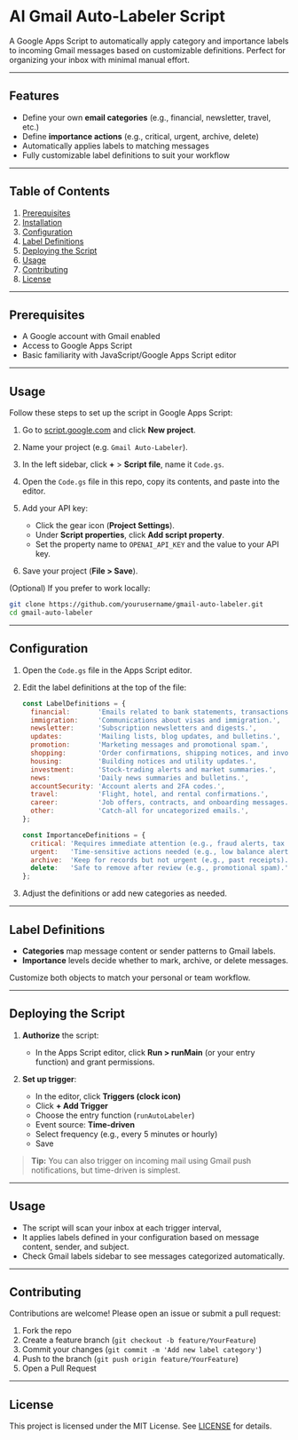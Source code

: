 # AI Gmail Auto-Labeler Script

A Google Apps Script to automatically apply category and importance labels to incoming Gmail messages based on customizable definitions. Perfect for organizing your inbox with minimal manual effort.

---

## Features

* Define your own **email categories** (e.g., financial, newsletter, travel, etc.)
* Define **importance actions** (e.g., critical, urgent, archive, delete)
* Automatically applies labels to matching messages
* Fully customizable label definitions to suit your workflow

---

## Table of Contents

1. [Prerequisites](#prerequisites)
2. [Installation](#installation)
3. [Configuration](#configuration)
4. [Label Definitions](#label-definitions)
5. [Deploying the Script](#deploying-the-script)
6. [Usage](#usage)
7. [Contributing](#contributing)
8. [License](#license)

---

## Prerequisites

* A Google account with Gmail enabled
* Access to Google Apps Script
* Basic familiarity with JavaScript/Google Apps Script editor

---

## Usage

Follow these steps to set up the script in Google Apps Script:

1. Go to [script.google.com](https://script.google.com/) and click **New project**.
2. Name your project (e.g. `Gmail Auto-Labeler`).
3. In the left sidebar, click **+** > **Script file**, name it `Code.gs`.
4. Open the `Code.gs` file in this repo, copy its contents, and paste into the editor.
5. Add your API key:

   * Click the gear icon (**Project Settings**).
   * Under **Script properties**, click **Add script property**.
   * Set the property name to `OPENAI_API_KEY` and the value to your API key.
6. Save your project (**File > Save**).

(Optional) If you prefer to work locally:

```bash
git clone https://github.com/yourusername/gmail-auto-labeler.git
cd gmail-auto-labeler
```

---

## Configuration

1. Open the `Code.gs` file in the Apps Script editor.
2. Edit the label definitions at the top of the file:

   ```js
   const LabelDefinitions = {
     financial:       'Emails related to bank statements, transactions, and financial alerts.',
     immigration:     'Communications about visas and immigration.',
     newsletter:      'Subscription newsletters and digests.',
     updates:         'Mailing lists, blog updates, and bulletins.',
     promotion:       'Marketing messages and promotional spam.',
     shopping:        'Order confirmations, shipping notices, and invoices.',
     housing:         'Building notices and utility updates.',
     investment:      'Stock-trading alerts and market summaries.',
     news:            'Daily news summaries and bulletins.',
     accountSecurity: 'Account alerts and 2FA codes.',
     travel:          'Flight, hotel, and rental confirmations.',
     career:          'Job offers, contracts, and onboarding messages.',
     other:           'Catch-all for uncategorized emails.',
   };

   const ImportanceDefinitions = {
     critical: 'Requires immediate attention (e.g., fraud alerts, tax notices).',
     urgent:   'Time-sensitive actions needed (e.g., low balance alerts).',
     archive:  'Keep for records but not urgent (e.g., past receipts).',
     delete:   'Safe to remove after review (e.g., promotional spam).',
   };
   ```
3. Adjust the definitions or add new categories as needed.

---

## Label Definitions

* **Categories** map message content or sender patterns to Gmail labels.
* **Importance** levels decide whether to mark, archive, or delete messages.

Customize both objects to match your personal or team workflow.

---

## Deploying the Script

1. **Authorize** the script:

   * In the Apps Script editor, click **Run > runMain** (or your entry function) and grant permissions.
2. **Set up trigger**:

   * In the editor, click **Triggers (clock icon)**
   * Click **+ Add Trigger**
   * Choose the entry function (`runAutoLabeler`)
   * Event source: **Time-driven**
   * Select frequency (e.g., every 5 minutes or hourly)
   * Save

> **Tip:** You can also trigger on incoming mail using Gmail push notifications, but time-driven is simplest.

---

## Usage

* The script will scan your inbox at each trigger interval,
* It applies labels defined in your configuration based on message content, sender, and subject.
* Check Gmail labels sidebar to see messages categorized automatically.

---

## Contributing

Contributions are welcome! Please open an issue or submit a pull request:

1. Fork the repo
2. Create a feature branch (`git checkout -b feature/YourFeature`)
3. Commit your changes (`git commit -m 'Add new label category'`)
4. Push to the branch (`git push origin feature/YourFeature`)
5. Open a Pull Request

---

## License

This project is licensed under the MIT License. See [LICENSE](LICENSE) for details.

